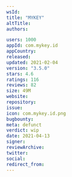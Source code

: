 ```yaml
---
wsId: 
title: "MYKEY"
altTitle: 
authors:

users: 1000
appId: com.mykey.id
appCountry: 
released: 
updated: 2021-02-04
version: "3.5.0"
stars: 4.6
ratings: 116
reviews: 82
size: 49M
website: 
repository: 
issue: 
icon: com.mykey.id.png
bugbounty: 
meta: defunct
verdict: wip
date: 2021-04-13
signer: 
reviewArchive:
twitter: 
social:
redirect_from:
---
```


